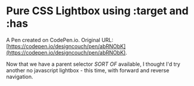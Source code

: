 # Pure CSS Lightbox using :target and :has

A Pen created on CodePen.io. Original URL: [https://codepen.io/designcouch/pen/abRNObK](https://codepen.io/designcouch/pen/abRNObK).

Now that we have a parent selector *SORT OF* available, I thought I'd try another no javascript lightbox - this time, with forward and reverse navigation.